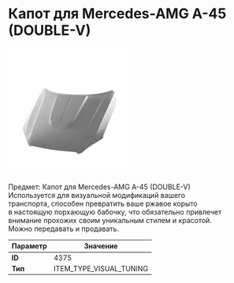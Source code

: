 # Капот для Mercedes-AMG A-45 (DOUBLE-V)

![Item Image](../img/4375.webp?raw=true)

Предмет: Капот для Mercedes-AMG A-45 (DOUBLE-V)<br>Используется для визуальной модификаций вашего<br>транспорта, способен превратить ваше ржавое корыто<br>в настоящую порхающую бабочку, что обязательно привлечет<br>внимание прохожих своим уникальным стилем и красотой.<br>Можно передавать и продавать.


| Параметр | Значение |
|----------|----------|
| **ID** | 4375 |
| **Тип** | ITEM_TYPE_VISUAL_TUNING |

